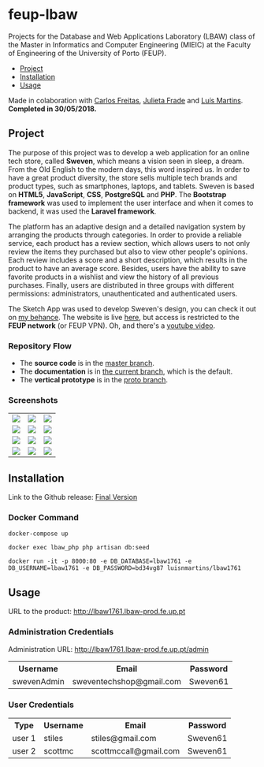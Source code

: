 # feup-lbaw

Projects for the Database and Web Applications Laboratory (LBAW) class of the Master in Informatics and Computer Engineering (MIEIC) at the Faculty of Engineering of the University of Porto (FEUP).

- [Project](#project)
- [Installation](#installation)
- [Usage](#usage)

Made in colaboration with [Carlos Freitas](https://github.com/CarlosFr97), [Julieta Frade](https://github.com/julietafrade97) and [Luís Martins](https://github.com/luisnmartins).<br>
**Completed in 30/05/2018.**

## Project
The purpose of this project was to develop a web application for an online tech store, called **Sweven**, which means a vision seen in sleep, a dream. From the Old English to the modern days, this word inspired us. In order to have a great product diversity, the store sells multiple tech brands and product types, such as smartphones, laptops, and tablets. Sweven is based on **HTML5**, **JavaScript**, **CSS**, **PostgreSQL** and **PHP**. The **Bootstrap framework** was used to implement the user interface and when it comes to backend, it was used the **Laravel framework**.

The platform has an adaptive design and a detailed navigation system by arranging the products through categories. In order to provide a reliable service, each product has a review section, which allows users to not only review the items they purchased but also to view other people's opinions. Each review includes a score and a short description, which results in the product to have an average score. Besides, users have the ability to save favorite products in a wishlist and view the history of all previous purchases. Finally, users are distributed in three groups with different permissions: administrators, unauthenticated and authenticated users.

The Sketch App was used to develop Sweven's design, you can check it out on [my behance]().
The website is live [here](http://lbaw1761.lbaw-prod.fe.up.pt), but access is restricted to the **FEUP network** (or FEUP VPN). Oh, and there's a [youtube video](https://youtu.be/la9v98MQ1qc).

### Repository Flow

 * The **source code** is in the [master branch](https://github.com/literallysofia/feup-lbaw/tree/master).
 * The **documentation** is in [the current branch](https://github.com/literallysofia/feup-lbaw/tree/documentation), which is the default.
 * The **vertical prototype** is in the [proto branch](https://github.com/literallysofia/feup-lbaw/tree/proto).

### Screenshots

<table>
  <tr>
    <td><img src="https://github.com/literallysofia/feup-lbaw/blob/documentation/design/screenshots/image1.jpg"></td>
    <td><img src="https://github.com/literallysofia/feup-lbaw/blob/documentation/design/screenshots/image2.jpg"></td>
    <td><img src="https://github.com/literallysofia/feup-lbaw/blob/documentation/design/screenshots/image3.jpg"></td>
  </tr>
  <tr>
    <td><img src="https://github.com/literallysofia/feup-lbaw/blob/documentation/design/screenshots/image4.jpg"></td>
    <td><img src="https://github.com/literallysofia/feup-lbaw/blob/documentation/design/screenshots/image5.jpg"></td>
    <td><img src="https://github.com/literallysofia/feup-lbaw/blob/documentation/design/screenshots/image6.jpg"></td>
  </tr>
  <tr>
    <td><img src="https://github.com/literallysofia/feup-lbaw/blob/documentation/design/screenshots/image10.jpg"></td>
    <td><img src="https://github.com/literallysofia/feup-lbaw/blob/documentation/design/screenshots/image8.jpg"></td>
    <td><img src="https://github.com/literallysofia/feup-lbaw/blob/documentation/design/screenshots/image9.jpg"></td>
  </tr>
  <tr>
    <td><img src="https://github.com/literallysofia/feup-lbaw/blob/documentation/design/screenshots/image7.jpg"></td>
    <td><img src="https://github.com/literallysofia/feup-lbaw/blob/documentation/design/screenshots/image11.jpg"></td>
    <td><img src="https://github.com/literallysofia/feup-lbaw/blob/documentation/design/screenshots/image12.jpg"></td>
  </tr>
</table>

## Installation

Link to the Github release: [Final Version](https://github.com/literallysofia/lbaw1761/releases/tag/A10)


### Docker Command
```
docker-compose up

docker exec lbaw_php php artisan db:seed 

docker run -it -p 8000:80 -e DB_DATABASE=lbaw1761 -e DB_USERNAME=lbaw1761 -e DB_PASSWORD=bd34vg87 luisnmartins/lbaw1761
```

## Usage
 
URL to the product: http://lbaw1761.lbaw-prod.fe.up.pt
 
### Administration Credentials
 
Administration URL: http://lbaw1761.lbaw-prod.fe.up.pt/admin

<table>
 <tr>
  <th>Username</th>
  <th>Email</th>
  <th>Password</th>
 </tr>
 <tr>
  <td>swevenAdmin</td>
  <td>sweventechshop@gmail.com</td>
  <td>Sweven61</td>
 </tr>
</table>
 
### User Credentials

<table>
 <tr>
  <th>Type</th>
  <th>Username</th>
  <th>Email</th>
  <th>Password</th>
 </tr>
 <tr>
  <td>user 1</td>
  <td>stiles</td>
  <td>stiles@gmail.com</td>
  <td>Sweven61</td>
 </tr>
 <tr>
  <td>user 2</td>
  <td>scottmc</td>
  <td>scottmccall@gmail.com</td>
  <td>Sweven61</td>
 </tr>
</table>
